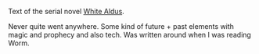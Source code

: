 Text of the serial novel [White Aldus](//whitealdus.passcod.name).

Never quite went anywhere. Some kind of future + past elements with magic and prophecy and also tech.
Was written around when I was reading Worm.
